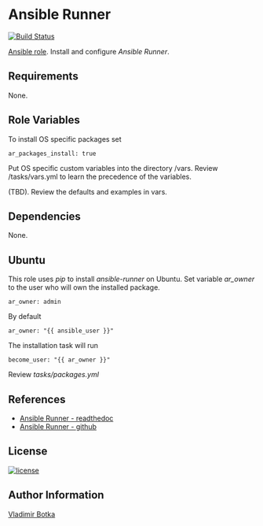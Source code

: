 # Ansible Runner

[![Build Status](https://travis-ci.org/vbotka/ansible-runner.svg?branch=master)](https://travis-ci.org/vbotka/ansible-runner)

[Ansible role](https://galaxy.ansible.com/vbotka/ansible_runner/). Install and configure *Ansible Runner*.


## Requirements

None.


## Role Variables

To install OS specific packages set

```
ar_packages_install: true
```

Put OS specific custom variables into the directory /vars. Review
/tasks/vars.yml to learn the precedence of the variables.

(TBD). Review the defaults and examples in vars.


## Dependencies

None.


## Ubuntu

This role uses *pip* to install *ansible-runner* on Ubuntu. Set
variable *ar_owner* to the user who will own the installed package.

```
ar_owner: admin
```

By default

```
ar_owner: "{{ ansible_user }}"
```

The installation task will run

```
become_user: "{{ ar_owner }}"
```

Review *tasks/packages.yml* 


## References

- [Ansible Runner - readthedoc](https://ansible-runner.readthedocs.io/en/latest/)
- [Ansible Runner - github](https://github.com/ansible/ansible-runner/)


## License

[![license](https://img.shields.io/badge/license-BSD-red.svg)](https://www.freebsd.org/doc/en/articles/bsdl-gpl/article.html)



## Author Information

[Vladimir Botka](https://botka.link)
